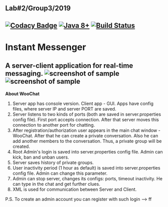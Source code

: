 Lab#2/Group3/2019
-------
[![Codacy Badge](https://api.codacy.com/project/badge/Grade/0c31ab3c3a01472884df2380a7832a09)](https://app.codacy.com/app/EEM86/WooChat?utm_source=github.com&utm_medium=referral&utm_content=EEM86/WooChat&utm_campaign=Badge_Grade_Dashboard)
[![Java 8+](https://img.shields.io/badge/java-8%2b-green.svg)](http://www.oracle.com/technetwork/java/javase/downloads/index.html)
[![Build Status](https://semaphoreci.com/api/v1/eem86/woochat/branches/master/badge.svg)](https://semaphoreci.com/eem86/woochat)
---
Instant Messenger
=====================
A server-client application for real-time messaging.
![screenshot of sample](https://i.imgur.com/HaF8Fgp.png)
![screenshot of sample](https://i.imgur.com/cQtbkRD.png)
---
**About WooChat**
1. Server app has console version. Client app - GUI. Apps have config files, where server IP and server PORT are saved.
2. Server listens to two kinds of ports (both are saved in server.properties config file). First port accepts connection. After that server moves this connection to another port for chatting.
3. After registration/authorization user appears in the main chat window - WooChat. After that he can create a private conversation. Also he can add another members to the conversation. Thus, a private group will be created. 
4. Root Admin's login is saved into server.properties config file. Admin can kick, ban and unban users.
5. Server saves history of private groups.
6. User inactivity period (1 hour as default) is saved into server.properties config file. Admin can change this parameter.
7. Admin can stop server, changes its configs: ports, timeout inactivity. He can type </help> in the chat and get further clues.
8. XML is used for communication between Server and Client.

P.S. To create an admin account you can register with such login --> ff